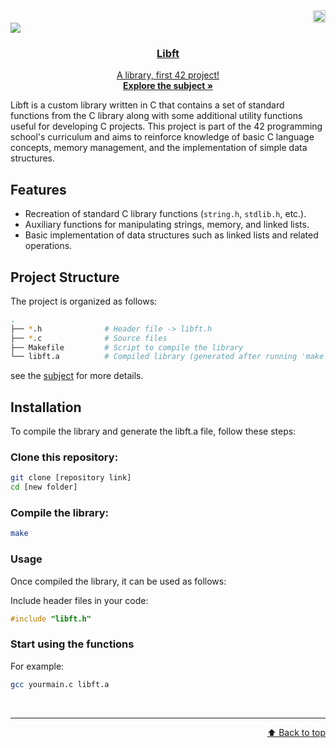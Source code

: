  <div align="right">
  <img src="https://www.42barcelona.com/wp-content/uploads/2020/07/Barcelona-300x79.png" alt="Logo"  height="20">
   <div align="left"> <a href="https://github.com/LoreGracia/42/tree/main/Libft"><img src="https://img.shields.io/badge/libft-125%25-greenyellow?style=for-the-badge&labelColor=black"><a href="https://shields.io"/>
<div align="center">
    <!---img src="https://cdn-icons-png.flaticon.com/512/724/724863.png" alt="Logo" width="80" height="80"--->
  
  <h3 align="center">Libft</h3>
  <p align="center">
    A library, first 42 project!
    <br />
    <a href="https://github.com/LoreGracia/42/blob/004837ce85103b4f40fad06aedc5b1ed7378c17d/Libft/en.subject.pdf"><strong>Explore the subject »</strong></a>
  </p>
</div>

Libft is a custom library written in C that contains a set of standard functions from the C library along with some additional utility functions useful for developing C projects. This project is part of the 42 programming school's curriculum and aims to reinforce knowledge of basic C language concepts, memory management, and the implementation of simple data structures.

 <div align="left">
   
## Features

- Recreation of standard C library functions (`string.h`, `stdlib.h`, etc.).
- Auxiliary functions for manipulating strings, memory, and linked lists.
- Basic implementation of data structures such as linked lists and related operations.

## Project Structure

The project is organized as follows:

```bash
.
├── *.h              # Header file -> libft.h
├── *.c              # Source files
├── Makefile         # Script to compile the library
└── libft.a          # Compiled library (generated after running 'make')
```

see the <a href=https://github.com/LoreGracia/42/blob/004837ce85103b4f40fad06aedc5b1ed7378c17d/Libft/en.subject.pdf>subject</a> for more details.

## Installation

To compile the library and generate the libft.a file, follow these steps:

### Clone this repository:

```bash
git clone [repository link]
cd [new folder]
```

### Compile the library:
```bash
make
```

### Usage
Once compiled the library, it can be used as follows:

Include header files in your code:
```c
#include "libft.h"
```

### Start using the functions
For example:
```bash
gcc yourmain.c libft.a
```
<br><hr><p align="right">
[⬆️ Back to top](#libft)
